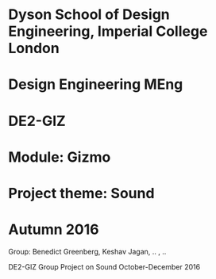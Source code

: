 # Dyson School of Design Engineering, Imperial College London
# Design Engineering MEng
# DE2-GIZ
# Module: Gizmo
# Project theme: Sound
# Autumn 2016

Group: Benedict Greenberg, Keshav Jagan, .. , ..

DE2-GIZ Group Project on Sound
October-December 2016
